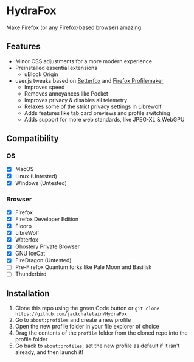 # HydraFox
Make Firefox (or any Firefox-based browser) amazing.

## Features
- Minor CSS adjustments for a more modern experience
- Preinstalled essential extensions
  - uBlock Origin
- user.js tweaks based on [Betterfox](https://github.com/yokoffing/Betterfox) and [Firefox Profilemaker](https://ffprofile.com)
  - Improves speed
  - Removes annoyances like Pocket
  - Improves privacy & disables all telemetry
  - Relaxes some of the strict privacy settings in Librewolf
  - Adds features like tab card previews and profile switching
  - Adds support for more web standards, like JPEG-XL & WebGPU

## Compatibility
### OS
- [X] MacOS
- [X] Linux (Untested)
- [X] Windows (Untested)
### Browser
- [X] Firefox
- [X] Firefox Developer Edition
- [X] Floorp
- [X] LibreWolf
- [X] Waterfox
- [X] Ghostery Private Browser
- [X] GNU IceCat
- [X] FireDragon (Untested)
- [ ] Pre-Firefox Quantum forks like Pale Moon and Basilisk
- [ ] Thunderbird

## Installation
1. Clone this repo using the green Code button or `git clone https://github.com/jackchatelain/HydraFox`
2. Go to `about:profiles` and create a new profile
3. Open the new profile folder in your file explorer of choice
4. Drag the contents of the `profile` folder from the cloned repo into the profile folder
5. Go back to `about:profiles`, set the new profile as default if it isn't already, and then launch it!
